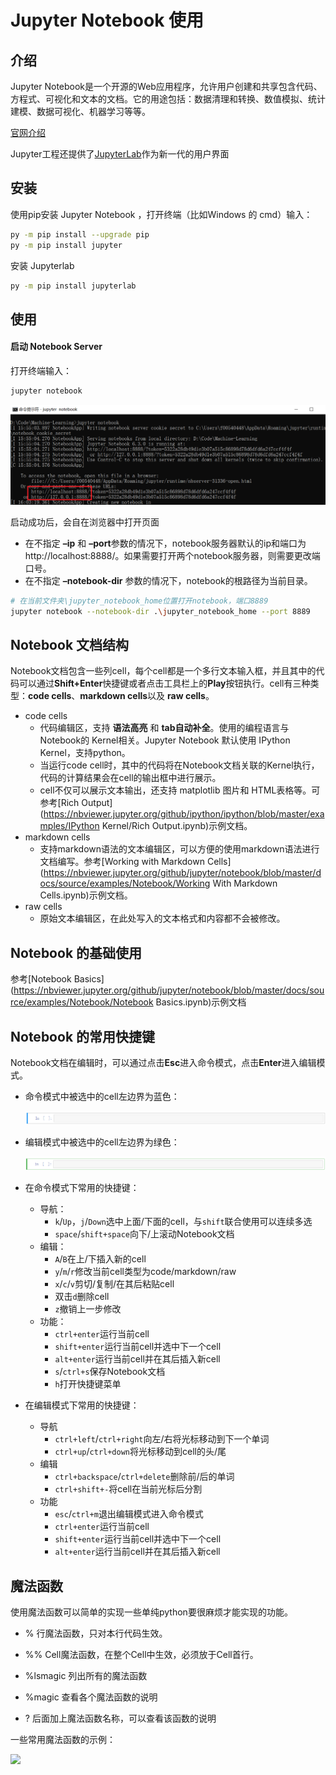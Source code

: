 #  Jupyter Notebook 使用

## 介绍

 Jupyter Notebook是一个开源的Web应用程序，允许用户创建和共享包含代码、方程式、可视化和文本的文档。它的用途包括：数据清理和转换、数值模拟、统计建模、数据可视化、机器学习等等。 

[官网介绍](https://jupyter-notebook.readthedocs.io/en/stable/notebook.html#introduction)

 Jupyter工程还提供了[JupyterLab](https://jupyter.org/try)作为新一代的用户界面 

## 安装

使用pip安装 Jupyter Notebook ，打开终端（比如Windows 的 cmd）输入：

```bash
py -m pip install --upgrade pip
py -m pip install jupyter
```

安装 Jupyterlab

```bash
py -m pip install jupyterlab
```

## 使用

#### 启动 Notebook Server

打开终端输入：

```bash
jupyter notebook
```

![](.\image\启动server.png)

启动成功后，会自在浏览器中打开页面

- 在不指定 **–ip** 和 **–port**参数的情况下，notebook服务器默认的ip和端口为http://localhost:8888/。如果需要打开两个notebook服务器，则需要更改端口号。
- 在不指定 **–notebook-dir** 参数的情况下，notebook的根路径为当前目录。

```bash
# 在当前文件夹\jupyter_notebook_home位置打开notebook，端口8889
jupyter notebook --notebook-dir .\jupyter_notebook_home --port 8889
```

## Notebook 文档结构

Notebook文档包含一些列cell，每个cell都是一个多行文本输入框，并且其中的代码可以通过**Shift+Enter**快捷键或者点击工具栏上的**Play**按钮执行。cell有三种类型：**code cells**、**markdown cells**以及 **raw cells**。

- code cells
  - 代码编辑区，支持 **语法高亮** 和 **tab自动补全**。使用的编程语言与 Notebook的 Kernel相关。Jupyter Notebook 默认使用 IPython Kernel，支持python。
  - 当运行code cell时，其中的代码将在Notebook文档关联的Kernel执行，代码的计算结果会在cell的输出框中进行展示。
  - cell不仅可以展示文本输出，还支持 matplotlib 图片和 HTML表格等。可参考[Rich Output](https://nbviewer.jupyter.org/github/ipython/ipython/blob/master/examples/IPython Kernel/Rich Output.ipynb)示例文档。
- markdown cells
  - 支持markdown语法的文本编辑区，可以方便的使用markdown语法进行文档编写。参考[Working with Markdown Cells](https://nbviewer.jupyter.org/github/jupyter/notebook/blob/master/docs/source/examples/Notebook/Working With Markdown Cells.ipynb)示例文档。
- raw cells
  - 原始文本编辑区，在此处写入的文本格式和内容都不会被修改。

## Notebook 的基础使用

参考[Notebook Basics](https://nbviewer.jupyter.org/github/jupyter/notebook/blob/master/docs/source/examples/Notebook/Notebook Basics.ipynb)示例文档

## Notebook 的常用快捷键

Notebook文档在编辑时，可以通过点击**Esc**进入命令模式，点击**Enter**进入编辑模式。

- 命令模式中被选中的cell左边界为蓝色：

  ![](.\image\命令模式.png)

- 编辑模式中被选中的cell左边界为绿色：

  ![](.\image\编辑模式.png)

- 在命令模式下常用的快捷键：
  - 导航：
    - `k`/`Up`，`j`/`Down`选中上面/下面的cell，与`shift`联合使用可以连续多选
    - `space`/`shift+space`向下/上滚动Notebook文档
  - 编辑：
    - `A`/`B`在上/下插入新的cell
    - `y`/`m`/`r`修改当前cell类型为code/markdown/raw
    - `x`/`c`/`v`剪切/复制/在其后粘贴cell
    - 双击`d`删除cell
    - `z`撤销上一步修改
  - 功能：
    - `ctrl+enter`运行当前cell
    - `shift+enter`运行当前cell并选中下一个cell
    - `alt+enter`运行当前cell并在其后插入新cell
    - `s`/`ctrl+s`保存Notebook文档
    - `h`打开快捷键菜单
- 在编辑模式下常用的快捷键：
  - 导航
    - `ctrl+left`/`ctrl+right`向左/右将光标移动到下一个单词
    - `ctrl+up`/`ctrl+down`将光标移动到cell的头/尾
  - 编辑
    - `ctrl+backspace`/`ctrl+delete`删除前/后的单词
    - `ctrl+shift+-`将cell在当前光标后分割
  - 功能
    - `esc`/`ctrl+m`退出编辑模式进入命令模式
    - `ctrl+enter`运行当前cell
    - `shift+enter`运行当前cell并选中下一个cell
    - `alt+enter`运行当前cell并在其后插入新cell

## 魔法函数

使用魔法函数可以简单的实现一些单纯python要很麻烦才能实现的功能。 

* % 行魔法函数，只对本行代码生效。

* %% Cell魔法函数，在整个Cell中生效，必须放于Cell首行。

* %lsmagic 列出所有的魔法函数

* %magic 查看各个魔法函数的说明

* ? 后面加上魔法函数名称，可以查看该函数的说明

 一些常用魔法函数的示例： 

![](https://pic3.zhimg.com/80/v2-e9877938d1aa3614c6d6e0e02cd3f952_1440w.jpg) 